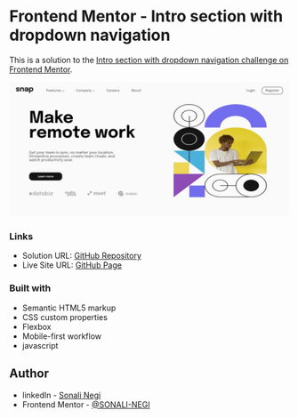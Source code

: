 # Frontend Mentor - Intro section with dropdown navigation 

This is a solution to the [Intro section with dropdown navigation challenge on Frontend Mentor](https://www.frontendmentor.io/challenges/intro-section-with-dropdown-navigation-ryaPetHE5). 

![](./design/desktop-screenshot.jpeg)

### Links

- Solution URL: [GitHub Repository](https://github.com/SONALI-NEGI/Intro-section-with-dropdown-navigation.git)
- Live Site URL: [GitHub Page](https://sonali-negi.github.io/Intro-section-with-dropdown-navigation/)

### Built with

- Semantic HTML5 markup
- CSS custom properties
- Flexbox
- Mobile-first workflow
- javascript

## Author

- linkedIn - [Sonali Negi](https://www.linkedin.com/in/negisonali/)
- Frontend Mentor - [@SONALI-NEGI](https://www.frontendmentor.io/profile/SONALI-NEGI)
